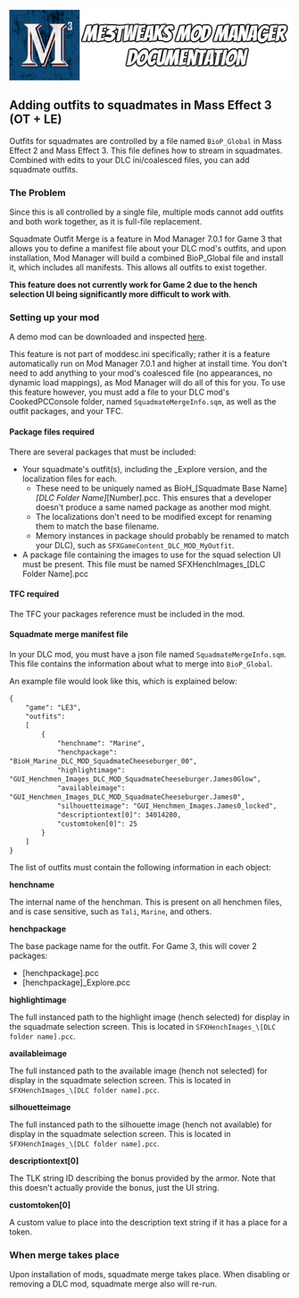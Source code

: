 ![Documentation Image](images/documentation_header.png)

## Adding outfits to squadmates in Mass Effect 3 (OT + LE)
Outfits for squadmates are controlled by a file named `BioP_Global` in Mass Effect 2 and Mass Effect 3. This file defines how to stream in squadmates. Combined with edits to your DLC ini/coalesced files, you can add squadmate outfits.

### The Problem
Since this is all controlled by a single file, multiple mods cannot add outfits and both work together, as it is full-file replacement.

Squadmate Outfit Merge is a feature in Mod Manager 7.0.1 for Game 3 that allows you to define a manifest file about your DLC mod's outfits, and upon installation, Mod Manager will build a combined BioP_Global file and install it, which includes all manifests. This allows all outfits to exist together.

**This feature does not currently work for Game 2 due to the hench selection UI being significantly more difficult to work with**.

### Setting up your mod

A demo mod can be downloaded and inspected [here](https://www.nexusmods.com/masseffectlegendaryedition/mods/400).

This feature is not part of moddesc.ini specifically; rather it is a feature automatically run on Mod Manager 7.0.1 and higher at install time. You don't need to add anything to your mod's coalesced file (no appearances, no dynamic load mappings), as Mod Manager will do all of this for you. To use this feature however, you must add a file to your DLC mod's CookedPCConsole folder, named `SquadmateMergeInfo.sqm`, as well as the outfit packages, and your TFC.

#### Package files required
There are several packages that must be included:
 - Your squadmate's outfit(s), including the \_Explore version, and the localization files for each. 
    - These need to be uniquely named as BioH_\[Squadmate Base Name]_\[DLC Folder Name]_\[Number].pcc. This ensures that a developer doesn't produce a same named package as another mod might.
    - The localizations don't need to be modified except for renaming them to match the base filename.
    - Memory instances in package should probably be renamed to match your DLC), such as `SFXGameContent_DLC_MOD_MyOutfit`.
 - A package file containing the images to use for the squad selection UI must be present. This file must be named SFXHenchImages_\[DLC Folder Name].pcc

#### TFC required
The TFC your packages reference must be included in the mod.

#### Squadmate merge manifest file
In your DLC mod, you must have a json file named `SquadmateMergeInfo.sqm`. This file contains the information about what to merge into `BioP_Global`.

An example file would look like this, which is explained below:
```
{
	"game": "LE3",
	"outfits":
	[
		{
			"henchname": "Marine",
			"henchpackage": "BioH_Marine_DLC_MOD_SquadmateCheeseburger_00",
			"highlightimage": "GUI_Henchmen_Images_DLC_MOD_SquadmateCheeseburger.James0Glow",
			"availableimage": "GUI_Henchmen_Images_DLC_MOD_SquadmateCheeseburger.James0",
			"silhouetteimage": "GUI_Henchmen_Images.James0_locked",
			"descriptiontext[0]": 34014280,
			"customtoken[0]": 25
		}
	]
}
```

The list of outfits must contain the following information in each object:

**henchname**

The internal name of the henchman. This is present on all henchmen files, and is case sensitive, such as `Tali`, `Marine`, and others.

**henchpackage**

The base package name for the outfit. For Game 3, this will cover 2 packages:
 - \[henchpackage].pcc
 - \[henchpackage]_Explore.pcc

**highlightimage**

The full instanced path to the highlight image (hench selected) for display in the squadmate selection screen. This is located in `SFXHenchImages_\[DLC folder name].pcc`.

**availableimage**

The full instanced path to the available image (hench not selected) for display in the squadmate selection screen. This is located in `SFXHenchImages_\[DLC folder name].pcc`.

**silhouetteimage**

The full instanced path to the silhouette image (hench not available) for display in the squadmate selection screen. This is located in `SFXHenchImages_\[DLC folder name].pcc`.

**descriptiontext[0]**

The TLK string ID describing the bonus provided by the armor. Note that this doesn't actually provide the bonus, just the UI string.

**customtoken[0]**

A custom value to place into the description text string if it has a place for a token.

### When merge takes place
Upon installation of mods, squadmate merge takes place. When disabling or removing a DLC mod, squadmate merge also will re-run.
